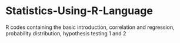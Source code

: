 # Statistics-Using-R-Language
R codes containing the basic introduction, correlation and regression, probability distribution, hypothesis testing 1 and 2
